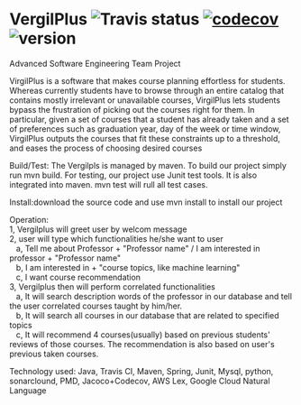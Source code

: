 # VergilPlus ![Travis status](https://travis-ci.org/pow25/vergilplus.svg?branch=master) [![codecov](https://codecov.io/gh/pow25/vergilplus/branch/master/graph/badge.svg)](https://codecov.io/gh/pow25/vergilplus) ![version](https://img.shields.io/badge/version-1.1.0-blue.svg?maxAge=2592000)

Advanced Software Engineering Team Project

VirgilPlus is a software that makes course planning effortless for students.  Whereas currently students have to browse through an entire catalog that contains mostly irrelevant or unavailable courses, VirgilPlus lets students bypass the frustration of picking out the courses right for them.  In particular, given a set of courses that a student has already taken and a set of preferences such as graduation year, day of the week or time window, VirgilPlus outputs the courses that fit these constraints up to a threshold, and eases the process of choosing desired courses

Build/Test: The Vergilpls is managed by maven. To build our project simply run mvn build. For testing, our project use Junit test tools. It is also integrated into maven. mvn test will rull all test cases. 

Install:download the source code and use mvn install to install our project

Operation:<br />
1, Vergilplus will greet user by welcom message<br />
2, user will type which functionalities he/she want to user<br />
    &nbsp;  &nbsp;a, Tell me about Professor + "Professor name" / I am interested in professor + "Professor name"<br />
    &nbsp;  &nbsp;b, I am interested in + "course topics, like machine learning"<br />
    &nbsp;  &nbsp;c, I want course recommendation<br />
3, Vergilplus then will perform correlated functionalities<br />
    &nbsp;  &nbsp;a, It will search description words of the professor in our database and tell the user correlated courses taught by him/her.<br />
    &nbsp;  &nbsp;b, It will search all courses in our database that are related to specified topics<br />
    &nbsp;  &nbsp;c, It will recommend 4 courses(usually) based on previous students' reviews of those courses. The recommendation is also based on              user's previous taken courses.<br />  

Technology used: Java, Travis CI, Maven, Spring, Junit, Mysql, python, sonarclound, PMD, Jacoco+Codecov, AWS Lex, Google Cloud Natural Language
